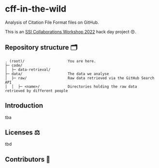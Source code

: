 # cff-in-the-wild

Analysis of Citation File Format files on GitHub.

This is an [SSI Collaborations Workshop 2022](https://software.ac.uk/cw22) hack day project 😍.

## Repository structure 🗂️

```
. (root)/                    You are here.
├─ code/                     
│  ├─ data-retrieval/        
├─ data/                     The data we analyse
│  ├─ raw/                   Raw data retrieved via the GitHub Search API
│  │  ├─ <name>/             Directories holding the raw data retrieved by different people
```


## Introduction

tba

## Licenses ⚖️

tbd

## Contributors 💖